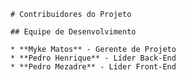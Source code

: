     # Contribuidores do Projeto
    
    ## Equipe de Desenvolvimento
    
    * **Myke Matos** - Gerente de Projeto
    * **Pedro Henrique** - Líder Back-End
    * **Pedro Mezadre** - Líder Front-End